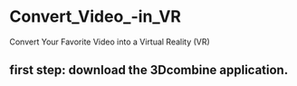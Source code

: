 # Convert_Video_-in_VR
Convert Your Favorite Video into a Virtual Reality (VR)

## first step: download the 3Dcombine application.